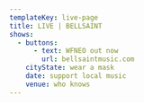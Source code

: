 ```yaml
---
templateKey: live-page
title: LIVE | BELLSAINT
shows:
  - buttons:
      - text: WFNEO out now
        url: bellsaintmusic.com
    cityState: wear a mask
    date: support local music
    venue: who knows
---
```


